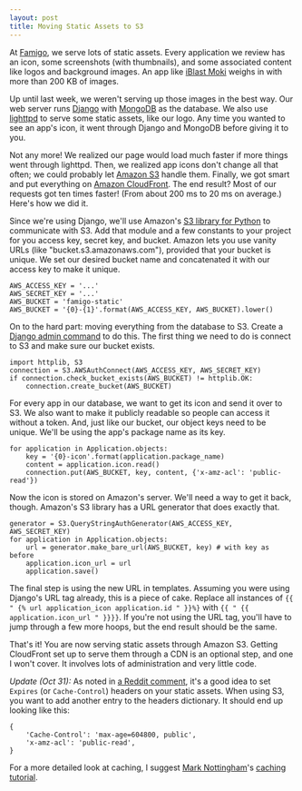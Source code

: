 ```yaml
---
layout: post
title: Moving Static Assets to S3
---
```


At [Famigo][1], we serve lots of static assets. Every application
we review has an icon, some screenshots (with thumbnails), and some
associated content like logos and background images. An app like
[iBlast Moki][2] weighs in with more than 200 KB of images.

Up until last week, we weren't serving up those images in the best
way. Our web server runs [Django][3] with [MongoDB][4] as the
database. We also use [lighttpd][5] to serve some static assets,
like our logo. Any time you wanted to see an app's icon, it went
through Django and MongoDB before giving it to you.

Not any more! We realized our page would load much faster if more
things went through lighttpd. Then, we realized app icons don't
change all that often; we could probably let [Amazon S3][6] handle
them. Finally, we got smart and put everything on [Amazon CloudFront][7].
The end result? Most of our requests got ten times faster! (From
about 200 ms to 20 ms on average.) Here's how we did it.

Since we're using Django, we'll use Amazon's [S3 library for
Python][8] to communicate with S3. Add that module and a few constants
to your project for you access key, secret key, and bucket. Amazon
lets you use vanity URLs (like "bucket.s3.amazonaws.com"), provided
that your bucket is unique. We set our desired bucket name and
concatenated it with our access key to make it unique.

    AWS_ACCESS_KEY = '...'
    AWS_SECRET_KEY = '...'
    AWS_BUCKET = 'famigo-static'
    AWS_BUCKET = '{0}-{1}'.format(AWS_ACCESS_KEY, AWS_BUCKET).lower()

On to the hard part: moving everything from the database to S3.
Create a [Django admin command][9] to do this. The first thing we
need to do is connect to S3 and make sure our bucket exists.

    import httplib, S3
    connection = S3.AWSAuthConnect(AWS_ACCESS_KEY, AWS_SECRET_KEY)
    if connection.check_bucket_exists(AWS_BUCKET) != httplib.OK:
        connection.create_bucket(AWS_BUCKET)

For every app in our database, we want to get its icon and send it
over to S3. We also want to make it publicly readable so people can
access it without a token. And, just like our bucket, our object
keys need to be unique. We'll be using the app's package name as
its key.

    for application in Application.objects:
        key = '{0}-icon'.format(application.package_name)
        content = application.icon.read()
        connection.put(AWS_BUCKET, key, content, {'x-amz-acl': 'public-read'})

Now the icon is stored on Amazon's server. We'll need a way to get
it back, though. Amazon's S3 library has a URL generator that does
exactly that.

    generator = S3.QueryStringAuthGenerator(AWS_ACCESS_KEY, AWS_SECRET_KEY)
    for application in Application.objects:
        url = generator.make_bare_url(AWS_BUCKET, key) # with key as before
        application.icon_url = url
        application.save()

The final step is using the new URL in templates. Assuming you were
using Django's URL tag already, this is a piece of cake. Replace all
instances of `{{ " {% url application_icon application.id " }}%}`
with `{{ " {{ application.icon_url " }}}}`. If you're not using the
URL tag, you'll have to jump through a few more hoops, but the end
result should be the same.

That's it! You are now serving static assets through Amazon S3.
Getting CloudFront set up to serve them through a CDN is an optional
step, and one I won't cover. It involves lots of administration and
very little code.

*Update (Oct 31):* As noted in [a Reddit comment][10], it's a good idea
to set `Expires` (or `Cache-Control`) headers on your static assets. When
using S3, you want to add another entry to the headers dictionary. It
should end up looking like this:

    {
        'Cache-Control': 'max-age=604800, public',
        'x-amz-acl': 'public-read',
    }

For a more detailed look at caching, I suggest [Mark Nottingham][11]'s
[caching tutorial][12].

[1]: http://www.famigo.com/
[2]: http://www.famigo.com/app/iblastmoki/
[3]: https://www.djangoproject.com/
[4]: http://www.mongodb.org/
[5]: http://www.lighttpd.net/
[6]: http://aws.amazon.com/s3/
[7]: http://aws.amazon.com/cloudfront/
[8]: http://aws.amazon.com/code/134
[9]: https://docs.djangoproject.com/en/dev/howto/custom-management-commands/
[10]: http://www.reddit.com/r/programming/comments/lqklm/moving_static_assets_to_s3/c2vjmeh
[11]: http://www.mnot.net/
[12]: http://www.mnot.net/cache_docs/
